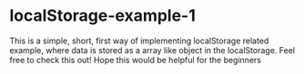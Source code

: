 # localStorage-example-1
This is a simple, short, first way of implementing localStorage related example, where data is stored as a array like object in the localStorage. Feel free to check this out! Hope this would be helpful for the beginners
